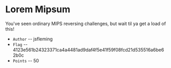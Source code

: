 # Lorem Mipsum
You've seen ordinary MIPS reversing challenges, but wait til ya get a load of this!

* `Author` -- jsfleming
* `Flag` -- 4123e561b24323371ca4a4481ad9daf4f5e41f59f08fcd21d535516a6be62b0c
* `Points` -- 50
